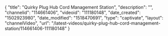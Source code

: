 {
    "title": "Quirky Plug Hub Cord Management Station",
    "description": "",
    "channelid": "114661406",
    "videoid": "111180148",
    "date_created": "1502923980",
    "date_modified": "1518470691",
    "type": "captivate",
    "layout": "channelVideo",
    "url": "\/latest-videos\/quirky-plug-hub-cord-management-station\/114661406-111180148"
}